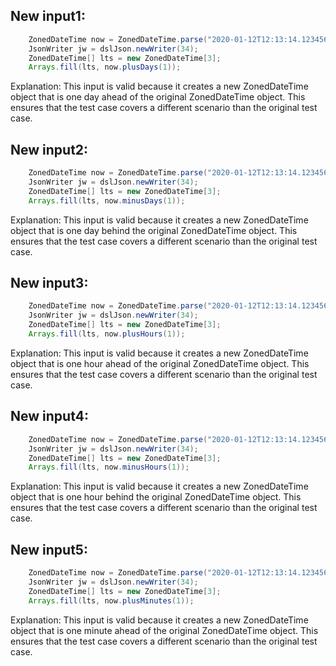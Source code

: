 ## New input1:
```java
    ZonedDateTime now = ZonedDateTime.parse("2020-01-12T12:13:14.123456789-03:30");
    JsonWriter jw = dslJson.newWriter(34);
    ZonedDateTime[] lts = new ZonedDateTime[3];
    Arrays.fill(lts, now.plusDays(1));
```
Explanation: This input is valid because it creates a new ZonedDateTime object that is one day ahead of the original ZonedDateTime object. This ensures that the test case covers a different scenario than the original test case.

## New input2:
```java
    ZonedDateTime now = ZonedDateTime.parse("2020-01-12T12:13:14.123456789-03:30");
    JsonWriter jw = dslJson.newWriter(34);
    ZonedDateTime[] lts = new ZonedDateTime[3];
    Arrays.fill(lts, now.minusDays(1));
```
Explanation: This input is valid because it creates a new ZonedDateTime object that is one day behind the original ZonedDateTime object. This ensures that the test case covers a different scenario than the original test case.

## New input3:
```java
    ZonedDateTime now = ZonedDateTime.parse("2020-01-12T12:13:14.123456789-03:30");
    JsonWriter jw = dslJson.newWriter(34);
    ZonedDateTime[] lts = new ZonedDateTime[3];
    Arrays.fill(lts, now.plusHours(1));
```
Explanation: This input is valid because it creates a new ZonedDateTime object that is one hour ahead of the original ZonedDateTime object. This ensures that the test case covers a different scenario than the original test case.

## New input4:
```java
    ZonedDateTime now = ZonedDateTime.parse("2020-01-12T12:13:14.123456789-03:30");
    JsonWriter jw = dslJson.newWriter(34);
    ZonedDateTime[] lts = new ZonedDateTime[3];
    Arrays.fill(lts, now.minusHours(1));
```
Explanation: This input is valid because it creates a new ZonedDateTime object that is one hour behind the original ZonedDateTime object. This ensures that the test case covers a different scenario than the original test case.

## New input5:
```java
    ZonedDateTime now = ZonedDateTime.parse("2020-01-12T12:13:14.123456789-03:30");
    JsonWriter jw = dslJson.newWriter(34);
    ZonedDateTime[] lts = new ZonedDateTime[3];
    Arrays.fill(lts, now.plusMinutes(1));
```
Explanation: This input is valid because it creates a new ZonedDateTime object that is one minute ahead of the original ZonedDateTime object. This ensures that the test case covers a different scenario than the original test case.
